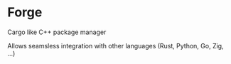 # Forge
Cargo like C++ package manager

Allows seamsless integration with other languages (Rust, Python, Go, Zig, ...)
